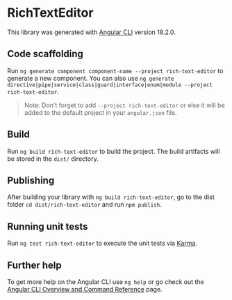# RichTextEditor

This library was generated with [Angular CLI](https://github.com/angular/angular-cli) version 18.2.0.

## Code scaffolding

Run `ng generate component component-name --project rich-text-editor` to generate a new component. You can also use `ng generate directive|pipe|service|class|guard|interface|enum|module --project rich-text-editor`.
> Note: Don't forget to add `--project rich-text-editor` or else it will be added to the default project in your `angular.json` file. 

## Build

Run `ng build rich-text-editor` to build the project. The build artifacts will be stored in the `dist/` directory.

## Publishing

After building your library with `ng build rich-text-editor`, go to the dist folder `cd dist/rich-text-editor` and run `npm publish`.

## Running unit tests

Run `ng test rich-text-editor` to execute the unit tests via [Karma](https://karma-runner.github.io).

## Further help

To get more help on the Angular CLI use `ng help` or go check out the [Angular CLI Overview and Command Reference](https://angular.dev/tools/cli) page.
